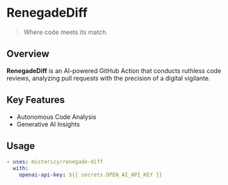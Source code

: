 # RenegadeDiff

> Where code meets its match.

## Overview

**RenegadeDiff** is an AI-powered GitHub Action that conducts ruthless code
reviews, analyzing pull requests with the precision of a digital vigilante.

## Key Features

- Autonomous Code Analysis
- Generative AI Insights

## Usage

```yaml
- uses: mistericy/renegade-diff
  with:
    openai-api-key: ${{ secrets.OPEN_AI_API_KEY }}
```
